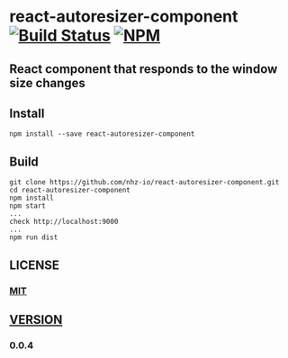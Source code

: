 # react-autoresizer-component [![Build Status][travis-image]][travis-url] [![NPM][npm-image]][npm-url]

## React component that responds to the window size changes

## Install

```
npm install --save react-autoresizer-component
```

## Build

```
git clone https://github.com/nhz-io/react-autoresizer-component.git
cd react-autoresizer-component
npm install
npm start
...
check http://localhost:9000
...
npm run dist
```

## LICENSE

### [MIT](LICENSE)

## [VERSION](HISTORY.md)

### 0.0.4

[travis-image]: https://travis-ci.org/nhz-io/react-autoresizer-component.svg
[travis-url]: https://travis-ci.org/nhz-io/react-autoresizer-component

[npm-image]: https://img.shields.io/npm/v/react-autoresizer-component.svg?style=flat
[npm-url]: https://www.npmjs.com/package/react-autoresizer-component
